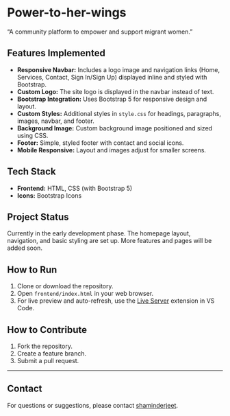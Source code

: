 # Power-to-her-wings

“A community platform to empower and support migrant women.”

## Features Implemented

- **Responsive Navbar:** Includes a logo image and navigation links (Home, Services, Contact, Sign In/Sign Up) displayed inline and styled with Bootstrap.
- **Custom Logo:** The site logo is displayed in the navbar instead of text.
- **Bootstrap Integration:** Uses Bootstrap 5 for responsive design and layout.
- **Custom Styles:** Additional styles in `style.css` for headings, paragraphs, images, navbar, and footer.
- **Background Image:** Custom background image positioned and sized using CSS.
- **Footer:** Simple, styled footer with contact and social icons.
- **Mobile Responsive:** Layout and images adjust for smaller screens.

## Tech Stack

- **Frontend:** HTML, CSS (with Bootstrap 5)
- **Icons:** Bootstrap Icons

## Project Status

Currently in the early development phase. The homepage layout, navigation, and basic styling are set up. More features and pages will be added soon.

## How to Run

1. Clone or download the repository.
2. Open `frontend/index.html` in your web browser.
3. For live preview and auto-refresh, use the [Live Server](https://marketplace.visualstudio.com/items?itemName=ritwickdey.LiveServer) extension in VS Code.

## How to Contribute

1. Fork the repository.
2. Create a feature branch.
3. Submit a pull request.

---

## Contact

For questions or suggestions, please contact [shaminderjeet](https://github.com/shaminderjeet).